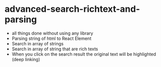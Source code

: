 # advanced-search-richtext-and-parsing
- all things done without using any library
- Parsing string of html to React Element
- Search in array of strings 
- Search in array of string that are rich texts
- When you click on the search result the original text will be highlighted (deep linking)
